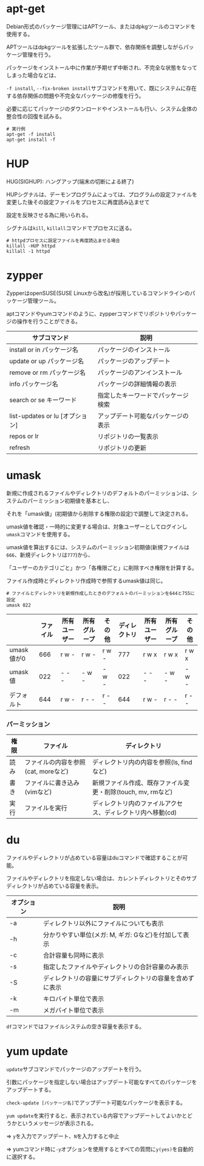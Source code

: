 # apt-get

Debian形式のパッケージ管理にはAPTツール、またはdpkgツールのコマンドを使用する。

APTツールはdpkgツールを拡張したツール群で、依存関係を調整しながらパッケージ管理を行う。

パッケージをインストール中に作業が予期せず中断され、不完全な状態をなってしまった場合などは、

`-f install`, `--fix-broken install`サブコマンドを用いて、既にシステムに存在する依存関係の問題や不完全なパッケージの修復を行う。

必要に応じてパッケージのダウンロードやインストールも行い、システム全体の整合性の回復を試みる。

```
# 実行例
apt-get -f install
apt-get install -f
```

# HUP

HUG(SIGHUP): ハングアップ(端末の切断による終了)

HUPシグナルは、デーモンプログラムによっては、プログラムの設定ファイルを変更した後その設定ファイルをプロセスに再度読み込ませて

設定を反映させる為に用いられる。

シグナルは`kill`, `killall`コマンドでプロセスに送る。

```
# httpdプロセスに設定ファイルを再度読込ませる場合
killall -HUP httpd
killall -1 httpd
```

# zypper

ZypperはopenSUSE(SUSE Linuxから改名)が採用しているコマンドラインのパッケージ管理ツール。

aptコマンドやyumコマンドのように、zypperコマンドでリポジトリやパッケージの操作を行うことができる。

| サブコマンド                    | 説明                               |
|---------------------------------|------------------------------------|
| install or in パッケージ名      | パッケージのインストール           |
| update or up パッケージ名       | パッケージのアップデート           |
| remove or rm パッケージ名       | パッケージのアンインストール       |
| info パッケージ名               | パッケージの詳細情報の表示         |
| search or se キーワード         | 指定したキーワードでパッケージ検索 |
| list-updates or lu [オプション] | アップデート可能なパッケージの表示 |
| repos or lr                     | リポジトリの一覧表示               |
| refresh                         | リポジトリの更新                   |

# umask

新規に作成されるファイルやディレクトリのデフォルトのパーミッションは、システムのパーミッション初期値を基本とし、

それを「umask値」(初期値から削除する権限の設定)で調整して決定される。

umask値を確認・一時的に変更する場合は、対象ユーザーとしてログインし`umask`コマンドを使用する。

umask値を算出するには、システムのパーミッション初期値(新規ファイルは`666`、新規ディレクトリは`777`)から、

「ユーザーのカテゴリごと」かつ「各権限ごと」に削除すべき権限を計算する。

ファイル作成時とディレクトリ作成時で参照するumask値は同じ。

```
# ファイルとディレクトリを新規作成したときのデフォルトのパーミッションを644と755に設定
umask 022
```

|            | ファイル | 所有ユーザー | 所有グループ | その他 | ディレクトリ | 所有ユーザー | 所有グループ | その他 |
|------------|----------|--------------|--------------|--------|--------------|--------------|--------------|--------|
| umask値が0 | 666      | r w -        | r w -        | r w -  | 777          | r w x        | r w x        | r w x  |
| umask値    | 022      | - - -        | - w -        | - w -  | 022          | - - -        | - w -        | - w -  |
| デフォルト | 644      | r w -        | r - -        | r - -  | 644          | r w -        | r - -        | r - -  |

### パーミッション

| 権限 | ファイル                            | ディレクトリ                                                |
|------|-------------------------------------|-------------------------------------------------------------|
| 読み | ファイルの内容を参照(cat, moreなど) | ディレクトリ内の内容を参照(ls, findなど)                    |
| 書き | ファイルに書き込み(vimなど)         | 新規ファイル作成、既存ファイル変更・削除(touch, mv, rmなど) |
| 実行 | ファイルを実行                      | ディレクトリ内のファイルアクセス、ディレクトリ内へ移動(cd)  |

# du

ファイルやディレクトリが占めている容量はduコマンドで確認することが可能。

ファイルやディレクトリを指定しない場合は、カレントディレクトリとそのサブディレクトリが占めている容量を表示。

| オプション | 説明                                                     |
|------------|----------------------------------------------------------|
| -a         | ディレクトリ以外にファイルについても表示                 |
| -h         | 分かりやすい単位(メガ: M, ギガ: Gなど)を付加して表示     |
| -c         | 合計容量も同時に表示                                     |
| -s         | 指定したファイルやディレクトリの合計容量のみ表示         |
| -S         | ディレクトリの容量にサブディレクトリの容量を含めずに表示 |
| -k         | キロバイト単位で表示                                     |
| -m         | メガバイト単位で表示                                     |

`df`コマンドではファイルシステムの空き容量を表示する。

# yum update

`update`サブコマンドでパッケージのアップデートを行う。

引数にパッケージを指定しない場合はアップデート可能なすべてのパッケージをアップデートする。

`check-update [パッケージ名]`でアップデート可能なパッケージを表示する。

`yum update`を実行すると、表示されている内容でアップデートしてよいかとどうかというメッセージが表示される。

=> `y`を入力でアップデート、`N`を入力すると中止

=> yumコマンド時に`-y`オプションを使用するとすべての質問に`y(yes)`を自動的に選択する。

